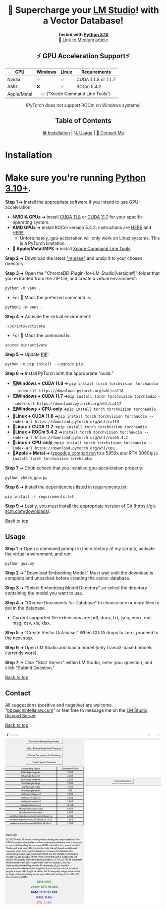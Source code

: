 <a name="top"></a>

<div align="center">
  <h1>🚀 Supercharge your <a href="https://lmstudio.ai/">LM Studio</a>! with a Vector Database!</h1>
</div>

<div align="center">
  <strong>Tested with <a href="https://www.python.org/downloads/release/python-31011/">Python 3.10</a></strong>
</div>

<div align="center">
  <a href="https://medium.com/@vici0549/chromadb-plugin-for-lm-studio-5b3e2097154f">📖 Link to Medium article</a>
</div>

<!-- GPU Acceleration Support Table -->

<div align="center">
  <h2>⚡ GPU Acceleration Support⚡</h2>
  <table>
    <thead>
      <tr>
        <th>GPU</th>
        <th>Windows</th>
        <th>Linux</th>
        <th>Requirements</th>
      </tr>
    </thead>
    <tbody>
      <tr>
        <td>Nvidia</td>
        <td>✅</td>
        <td>✅</td>
        <td>CUDA 11.8 or 11.7</td>
      </tr>
      <tr>
        <td>AMD</td>
        <td>❌</td>
        <td>✅</td>
        <td>ROCm 5.4.2</td>
      </tr>
      <tr>
        <td>Apple/Metal</td>
        <td colspan="3" align="center"> ✅ ("Xcode Command Line Tools")</td>
      </tr>
    </tbody>
  </table>
</div>

<!-- Table of Contents -->
<div align="center"> (PyTorch does not support ROCm on Windows systems)</div>
<div align="center">
  <h2>Table of Contents</h2>
</div>

<div align="center">
  <a href="#installation">🛠️ Installation</a> | 
  <a href="#usage">🔍 Usage</a> | 
  <a href="#contact">💌 Contact Me</a>
</div>

# Installation
# Make sure you're running [Python 3.10+](https://www.python.org/downloads/release/python-31011/).
**Step 1** ➜ Install the appropriate software if you intend to use GPU-acceleration:
  * **NVIDIA GPUs** ➜ install [CUDA 11.8](https://developer.nvidia.com/cuda-11-8-0-download-archive) or [CUDA 11.7](https://developer.nvidia.com/cuda-11-7-0-download-archive) for your specific operating system.
  * **AMD GPUs** ➜ install ROCm version 5.4.2; instructions are [HERE](https://rocmdocs.amd.com/en/latest/deploy/linux/quick_start.html) and [HERE](https://rocmdocs.amd.com/en/latest/deploy/linux/index.html).
    * Unfortunately, gpu-accleration will only work on Linux systems.  This is a PyTorch limitation.
  * **🍎 Apple/Metal/MPS** ➜ install [Xcode Command Line Tools](https://www.makeuseof.com/install-xcode-command-line-tools/).

**Step 2** ➜ Download the latest ["release"](https://github.com/BBC-Esq/ChromaDB-Plugin-for-LM-Studio/releases) and unzip it to your chosen directory.

**Step 3** ➜ Open the "ChromaDB-Plugin-for-LM-Studio[version#]" folder that you extracted from the ZIP file, and create a virtual environment:
```
python -m venv .
```
* For 🍎 Macs the preferred command is:
```
python3 -m venv .
```
**Step 4** ➜ Activate the virtual environment:
```
.\Scripts\activate
```
* For 🍎 Macs the command is:
```
source bin/activate
```
**Step 5** ➜ Update [PIP](https://pip.pypa.io/en/stable/index.html):
```
python -m pip install --upgrade pip
```
**Step 6** ➜ Install PyTorch with the appropriate "build:"

  * **🪟Windows + CUDA 11.8** ➜ ```pip install torch torchvision torchaudio --index-url https://download.pytorch.org/whl/cu118```
  * **🪟Windows + CUDA 11.7** ➜```pip install torch torchvision torchaudio --index-url https://download.pytorch.org/whl/cu117```
  * **🪟Windows + CPU-only** ➜```pip install torch torchvision torchaudio```
  * **🐧Linux + CUDA 11.8** ➜```pip install torch torchvision torchaudio --index-url https://download.pytorch.org/whl/cu118```
  * **🐧Linux + CUDA 11.7** ➜```pip install torch torchvision torchaudio```
  * **🐧Linux + ROCm 5.4.2** ➜```install torch torchvision torchaudio --index-url https://download.pytorch.org/whl/rocm5.4.2```
  * **🐧Linux + CPU-only** ➜```pip install torch torchvision torchaudio --index-url https://download.pytorch.org/whl/cpu```
  * **🍎Apple + Metal** ➜ ([speedup comparison](https://explosion.ai/blog/metal-performance-shaders) to a 5950x and RTX 3090)```pip install torch torchvision torchaudio```

**Step 7** ➜ Doublecheck that you installed gpu-acceleration properly:
```
python check_gpu.py
```

**Step 8** ➜ Install the dependencies listed in [requirements.txt](https://github.com/MicrosoftDocs/visualstudio-docs/blob/main/docs/python/managing-required-packages-with-requirements-txt.md):
```
pip install -r requirements.txt
```
**Step 9** ➜ Lastly, you must install the appropriate version of Git (https://git-scm.com/downloads).

[Back to top](#top)

## Usage

**Step 1** ➜ Open a command prompt in the directory of my scripts, activate the virtual environment, and run:
```
python gui.py
```
**Step 2** ➜ "Download Embedding Model." Must wait until the download is complete and unpacked before creating the vector database.

**Step 3** ➜ "Select Embedding Model Directory" so select the directory containing the model you want to use.

**Step 4** ➜ "Choose Documents for Database" to choose one or more files to put in the database.
  * Current supported file extensions are: pdf, docx, txt, json, enex, eml, msg, csv, xls, xlsx.

**Step 5** ➜ "Create Vector Database." When CUDA drops to zero, proceed to the next step.

**Step 6** ➜ Open LM Studio and load a model (only Llama2-based models currently work).

**Step 7** ➜ Click "Start Server" within LM Studio, enter your question, and click "Submit Question."

[Back to top](#top)

## Contact

All suggestions (positive and negative) are welcome.  "bbc@chintellalaw.com" or feel free to message me on the [LM Studio Discord Server](https://discord.gg/aPQfnNkxGC).

[Back to top](#top)

<div align="center">
  <img src="https://github.com/BBC-Esq/ChromaDB-Plugin-for-LM-Studio/raw/main/example.png" alt="Example Image">
</div>
